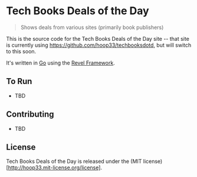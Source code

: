 # Tech Books Deals of the Day

> Shows deals from various sites (primarily book publishers)

This is the source code for the Tech Books Deals of the Day site -- that site is currently using <https://github.com/hoop33/techbooksdotd>, but will switch to this soon.

It's written in [Go](http://www.golang.org/) using the [Revel Framework](https://revel.github.io/).

## To Run

* TBD

## Contributing

* TBD

## License

Tech Books Deals of the Day is released under the (MIT license)[http://hoop33.mit-license.org/license].
